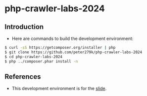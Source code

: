 # php-crawler-labs-2024

## Introduction

- Here are commands to build the development environment:

```sh
$ curl -sS https://getcomposer.org/installer | php
$ git clone https://github.com/peter279k/php-crawler-labs-2024
$ cd php-crawler-labs-2024
$ php ../composer.phar install -n
```

## References

- This development environment is for the [slide](https://slides.com/peter279k/php-crawler-labs-2024).
